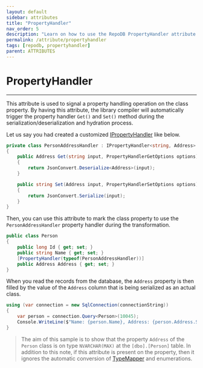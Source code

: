 ```yaml
---
layout: default
sidebar: attributes
title: "PropertyHandler"
nav_order: 5
description: "Learn on how to use the RepoDB PropertyHandler attribute."
permalink: /attribute/propertyhandler
tags: [repodb, propertyhandler]
parent: ATTRIBUTES
---
```


# PropertyHandler

---

This attribute is used to signal a property handling operation on the class property. By having this attribute, the library compiler will automatically trigger the property handler `Get()` and `Set()` method during the serialization/deserialization and hydration process.

Let us say you had created a customized [IPropertyHandler](/interface/ipropertyhandler) like below.

```csharp
private class PersonAddressHandler : IPropertyHandler<string, Address>
{
    public Address Get(string input, PropertyHandlerGetOptions options)
    {
        return JsonConvert.Deserialize<Address>(input);
    }

    public string Set(Address input, PropertyHandlerSetOptions options)
    {
        return JsonConvert.Serialize(input);
    }
}
```

Then, you can use this attribute to mark the class property to use the `PersonAddressHandler` property handler during the transformation.

```csharp
public class Person
{
    public long Id { get; set; }
    public string Name { get; set; }
    [PropertyHandler(typeof(PersonAddressHandler))]
    public Address Address { get; set; }
}
```

When you read the records from the database, the `Address` property is then filled by the value of the `Address` column that is being serialized as an actual class.

```csharp
using (var connection = new SqlConnection(connectionString))
{
    var person = connection.Query<Person>(10045);
    Console.WriteLine($"Name: {person.Name}, Address: {person.Address.Street}, {person.Address.Region}, {person.Address.Country} ({person.Address.ZipCode})")
}
```

> The aim of this sample is to show that the property `Address` of the `Person` class is on type `NVARCHAR(MAX)` at the `[dbo].[Person]` table. In addition to this note, if this attribute is present on the property, then it ignores the automatic conversion of [TypeMapper](/mapper/typemapper#automatic) and enumerations.